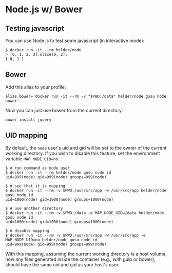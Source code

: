 # Node.js w/ Bower

## Testing javascript

You can use Node.js to test some javascript (in interactive mode):

    $ docker run -it --rm helder/node
    > [0, 1, 2, 3].slice(0, 2);
    [ 0, 1 ]

## Bower

Add this alias to your profile:

    alias bower='docker run -it --rm -v "$PWD:/data" helder/node gosu node bower'

Now you can just use bower from the current directory:

    bower install jquery


## UID mapping

By default, the `node` user's uid and gid will be set to the owner of the current working directory. If you wish to disable this feature, set the environment variable `MAP_NODE_UID=no`.

    $ # run command as node user
    $ docker run -it --rm helder/node gosu node id
    uid=999(node) gid=999(node) groups=999(node)

    $ # see that it is mapping
    $ docker run -it --rm -v $PWD:/usr/src/app -w /usr/src/app helder/node gosu node id
    uid=1000(node) gid=1000(node) groups=1000(node)

    $ # use another directory
    $ docker run -it --rm -v $PWD:/data -e MAP_NODE_UID=/data helder/node gosu node id
    uid=1000(node) gid=1000(node) groups=1000(node)

    $ # disable mapping
    $ docker run -it --rm -v $PWD:/usr/src/app -w /usr/src/app -e MAP_NODE_UID=no helder/node gosu node id
    uid=999(node) gid=999(node) groups=999(node)

With this mapping, assuming the current working directory is a host volume, now any files generated inside the container (e.g., with gulp or bower), should have the same uid and gid as your host's user.
